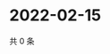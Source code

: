# 2022-02-15

共 0 条

<!-- BEGIN WEIBO -->
<!-- 最后更新时间 Tue Feb 15 2022 05:00:40 GMT+0800 (China Standard Time) -->

<!-- END WEIBO -->
